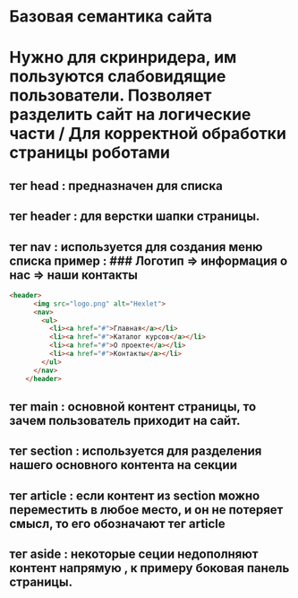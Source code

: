 # Базовая семантика сайта

# Нужно для скринридера, им пользуются слабовидящие пользователи. Позволяет разделить сайт на логические части / Для корректной обработки страницы роботами

## тег head : предназначен для списка 

## тег header : для верстки шапки страницы. 
## тег nav : используется для создания меню списка пример  : ### Логотип => информация о нас => наши контакты

```html
<header>
      <img src="logo.png" alt="Hexlet">
      <nav>
        <ul>
          <li><a href="#">Главная</a></li>
          <li><a href="#">Каталог курсов</a></li>
          <li><a href="#">О проекте</a></li>
          <li><a href="#">Контакты</a></li>
        </ul>
      </nav>
    </header>
```
## тег main : основной контент страницы, то зачем пользователь приходит на сайт.

## тег section : используется для разделения нашего основного контента на секции

## тег article : если контент из section можно переместить в любое место, и он не потеряет смысл, то его обозначают тег article

## тег aside : некоторые сеции недополняют контент напрямую , к примеру боковая панель страницы.


